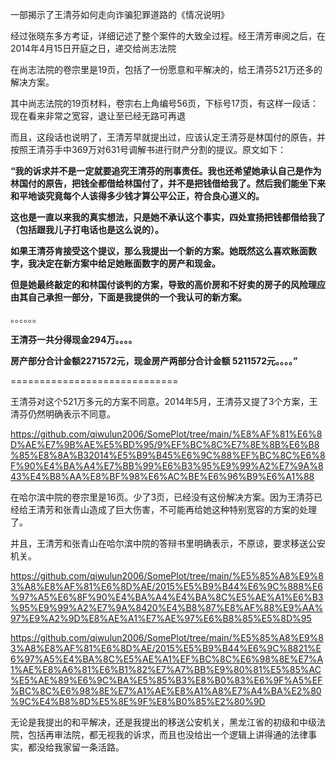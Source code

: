一部揭示了王清芬如何走向诈骗犯罪道路的《情况说明》

经过张晓东多方考证，详细记述了整个案件的大致全过程。经王清芳审阅之后，在2014年4月15日开庭之日，递交给尚志法院

在尚志法院的卷宗里是19页，包括了一份愿意和平解决的，给王清芬521万还多的解决方案。

其中尚志法院的19页材料，卷宗右上角编号56页，下标号17页，有这样一段话：现在看来非常之宽容，退让至已经无路可再退

而且，这段话也说明了，王清芳早就提出过，应该认定王清芬是林国付的原告，并按照王清芬手中369万对631号调解书进行财产分割的提议。原文如下：


**“我的诉求并不是一定就要追究王清芬的刑事责任。我也还希望她承认自己是作为林国付的原告，把钱全都借给林国付了，并不是把钱借给我了。然后我们能坐下来和平地谈究竟每个人该得多少钱才算公平公正，符合良心道义的。**

**这也是一直以来我的真实想法，只是她不承认这个事实，四处宣扬把钱都借给我了（包括跟我儿子打电话也是这么说的）。**

**如果王清芬肯接受这个提议，那么我提出一个新的方案。她既然这么喜欢账面数字，我决定在新方案中给足她账面数字的房产和现金。**

**但是她最终敲定的和林国付谈判的方案，导致的高价房和不好卖的房子的风险理应由其自己承担一部分，下面是我提供的一个我认可的新方案。**

。。。。。。

**王清芬一共分得现金294万。。。。**

**房产部分合计金额2271572元，现金房产两部分合计金额 5211572元。。。。”**

=============================

王清芬对这个521万多元的方案不同意。2014年5月，王清芬又提了3个方案，王清芬仍然明确表示不同意。

https://github.com/qiwulun2006/SomePlot/tree/main/%E8%AF%81%E6%8D%AE%E7%9B%AE%E5%BD%95/9%EF%BC%8C%E7%8E%8B%E6%B8%85%E8%8A%B32014%E5%B9%B45%E6%9C%88%EF%BC%8C%E6%8F%90%E4%BA%A4%E7%BB%99%E6%B3%95%E9%99%A2%E7%9A%843%E4%B8%AA%E8%BF%98%E6%AC%BE%E6%96%B9%E6%A1%88

在哈尔滨中院的卷宗里是16页。少了3页，已经没有这份解决方案。因为王清芬已经给王清芳和张青山造成了巨大伤害，不可能再给她这种特别宽容的方案的处理了。

并且，王清芳和张青山在哈尔滨中院的答辩书里明确表示，不原谅，要求移送公安机关。

https://github.com/qiwulun2006/SomePlot/tree/main/%E5%85%A8%E9%83%A8%E8%AF%81%E6%8D%AE/2015%E5%B9%B44%E6%9C%888%E6%97%A5%E6%8F%90%E4%BA%A4%E4%BA%8C%E5%AE%A1%E6%B3%95%E9%99%A2%E7%9A%8420%E4%B8%87%E8%AF%88%E9%AA%97%E9%A2%9D%E8%AE%A1%E7%AE%97%E6%B8%85%E5%8D%95

https://github.com/qiwulun2006/SomePlot/tree/main/%E5%85%A8%E9%83%A8%E8%AF%81%E6%8D%AE/2015%E5%B9%B44%E6%9C%8821%E6%97%A5%E4%BA%8C%E5%AE%A1%EF%BC%8C%E6%98%8E%E7%A1%AE%E8%A6%81%E6%B1%82%E7%A7%BB%E9%80%81%E5%85%AC%E5%AE%89%E6%9C%BA%E5%85%B3%E8%B0%83%E6%9F%A5%EF%BC%8C%E6%98%8E%E7%A1%AE%E8%A1%A8%E7%A4%BA%E2%80%9C%E4%B8%8D%E5%8E%9F%E8%B0%85%E2%80%9D

无论是我提出的和平解决，还是我提出的移送公安机关，黑龙江省的初级和中级法院，包括再审法院，都无视我的诉求，而且也没给出一个逻辑上讲得通的法律事实，都没给我家留一条活路。


